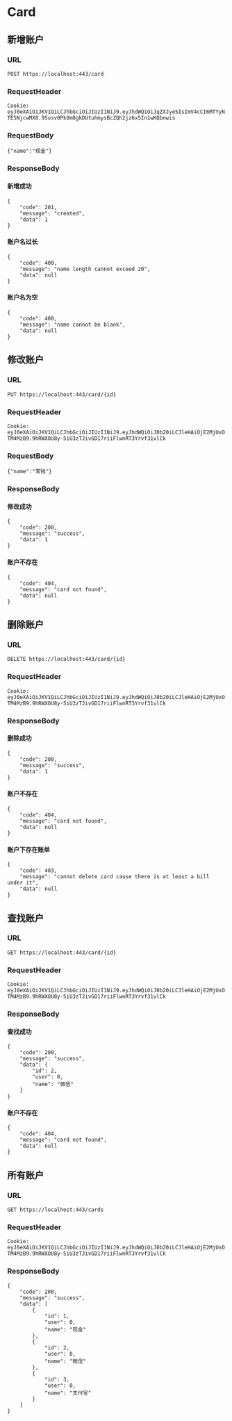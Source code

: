 # Card

## 新增账户

### URL

`POST https://localhost:443/card`

### RequestHeader

`Cookie: eyJ0eXAiOiJKV1QiLCJhbGciOiJIUzI1NiJ9.eyJhdWQiOiJqZXJyeSIsImV4cCI6MTYyNTE5NjcwMX0.95usv0Pk0m8gkDUtuhmysBcZQh2jz6x5In1wKQbnwis`

### RequestBody

`{"name":"现金"}`

### ResponseBody

#### 新增成功

```
{
    "code": 201,
    "message": "created",
    "data": 1
}
```

#### 账户名过长

```
{
    "code": 400,
    "message": "name length cannot exceed 20",
    "data": null
}
```

#### 账户名为空

```
{
    "code": 400,
    "message": "name cannot be blank",
    "data": null
}
```

## 修改账户

### URL

`PUT https://localhost:443/card/{id}`

### RequestHeader

`Cookie: eyJ0eXAiOiJKV1QiLCJhbGciOiJIUzI1NiJ9.eyJhdWQiOiJ0b20iLCJleHAiOjE2MjUxOTM4MzB9.9hRWXOU8y-5iU3zTJivGD17riiFlwnRT3Yrvf31vlCk`

### RequestBody

`{"name":"零钱"}`

### ResponseBody

#### 修改成功

```
{
    "code": 200,
    "message": "success",
    "data": 1
}
```

#### 账户不存在

```
{
    "code": 404,
    "message": "card not found",
    "data": null
}
```

## 删除账户

### URL

`DELETE https://localhost:443/card/{id}`

### RequestHeader

`Cookie: eyJ0eXAiOiJKV1QiLCJhbGciOiJIUzI1NiJ9.eyJhdWQiOiJ0b20iLCJleHAiOjE2MjUxOTM4MzB9.9hRWXOU8y-5iU3zTJivGD17riiFlwnRT3Yrvf31vlCk`

### ResponseBody

#### 删除成功

```
{
    "code": 200,
    "message": "success",
    "data": 1
}
```

#### 账户不存在

```
{
    "code": 404,
    "message": "card not found",
    "data": null
}
```

#### 账户下存在账单

```
{
    "code": 403,
    "message": "cannot delete card cause there is at least a bill under it",
    "data": null
}
```

## 查找账户

### URL

`GET https://localhost:443/card/{id}`

### RequestHeader

`Cookie: eyJ0eXAiOiJKV1QiLCJhbGciOiJIUzI1NiJ9.eyJhdWQiOiJ0b20iLCJleHAiOjE2MjUxOTM4MzB9.9hRWXOU8y-5iU3zTJivGD17riiFlwnRT3Yrvf31vlCk`

### ResponseBody

#### 查找成功

```
{
    "code": 200,
    "message": "success",
    "data": {
        "id": 2,
        "user": 0,
        "name": "微信"
    }
}
```

#### 账户不存在

```
{
    "code": 404,
    "message": "card not found",
    "data": null
}
```

## 所有账户

### URL

`GET https://localhost:443/cards`

### RequestHeader

`Cookie: eyJ0eXAiOiJKV1QiLCJhbGciOiJIUzI1NiJ9.eyJhdWQiOiJ0b20iLCJleHAiOjE2MjUxOTM4MzB9.9hRWXOU8y-5iU3zTJivGD17riiFlwnRT3Yrvf31vlCk`

### ResponseBody

```
{
    "code": 200,
    "message": "success",
    "data": [
        {
            "id": 1,
            "user": 0,
            "name": "现金"
        },
        {
            "id": 2,
            "user": 0,
            "name": "微信"
        },
        {
            "id": 3,
            "user": 0,
            "name": "支付宝"
        }
    ]
}
```
